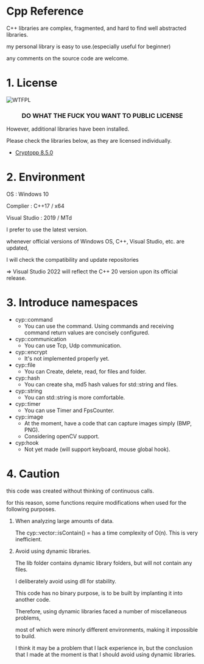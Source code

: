 # Cpp Reference

C++ libraries are complex, fragmented, and hard to find well abstracted libraries.

my personal library is easy to use.(especially useful for beginner)

any comments on the source code are welcome.


# 1. License

![WTFPL](https://i.imgur.com/nAsQFRo.png) 

<h3 align="center">DO WHAT THE FUCK YOU WANT TO PUBLIC LICENSE</h1>

However, additional libraries have been installed.

Please check the libraries below, as they are licensed individually.

- [Cryptopp 8.5.0](https://github.com/weidai11/cryptopp)

# 2. Environment


OS : Windows 10

Complier : C++17 / x64

Visual Studio : 2019 / MTd


I prefer to use the latest version.

whenever official versions of Windows OS, C++, Visual Studio, etc. are updated,

I will check the compatibility and update repositories

=> Visual Studio 2022 will reflect the C++ 20 version upon its official release.


# 3. Introduce namespaces
- cyp::command
    + You can use the command. Using commands and receiving command return values are concisely configured.
- cyp::communication
    + You can use Tcp, Udp communication.
- cyp::encrypt
    + It's not implemented properly yet.
- cyp::file
    + You can Create, delete, read, for files and folder.
- cyp::hash
    + You can create sha, md5 hash values for std::string and files.
- cyp::string
    + You can std::string is more comfortable.
- cyp::timer
    + You can use Timer and FpsCounter.
- cyp::image
    + At the moment, have a code that can capture images simply (BMP, PNG).
    + Considering openCV support.
- cyp:hook
    + Not yet made (will support keyboard, mouse global hook).
# 4. Caution

this code was created without thinking of continuous calls.

for this reason, some functions require modifications when used for the following purposes.

1. When analyzing large amounts of data.

    The cyp::vector::isContain() = has a time complexity of O(n). This is very inefficient.
 
2. Avoid using dynamic libraries.

    The lib folder contains dynamic library folders, but will not contain any files.

    I deliberately avoid using dll for stability.
    
    This code has no binary purpose, is to be built by implanting it into another code.
    

    Therefore, using dynamic libraries faced a number of miscellaneous problems,
    
    most of which were minorly different environments, making it impossible to build.


    I think it may be a problem that I lack experience in, but the conclusion that I made at the moment is that I should avoid using dynamic libraries.
